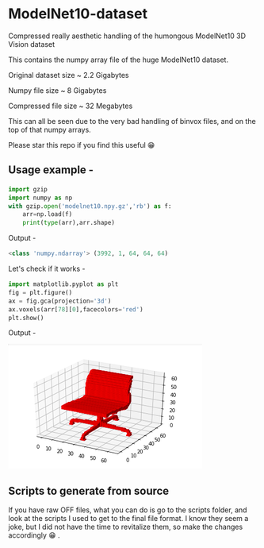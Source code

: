 # ModelNet10-dataset
Compressed really aesthetic handling of the humongous ModelNet10 3D Vision dataset

This contains the numpy array file of the huge ModelNet10 dataset.

Original dataset size ~ 2.2 Gigabytes

Numpy file size ~ 8 Gigabytes

Compressed file size ~ 32 Megabytes

This can all be seen due to the very bad handling of binvox files, and on the top of that numpy arrays.

Please star this repo if you find this useful :grin:

## Usage example -

```python
import gzip
import numpy as np
with gzip.open('modelnet10.npy.gz','rb') as f:
    arr=np.load(f)
    print(type(arr),arr.shape)
```
Output -
```python
<class 'numpy.ndarray'> (3992, 1, 64, 64, 64)
```
Let's check if it works -
```python
import matplotlib.pyplot as plt
fig = plt.figure()
ax = fig.gca(projection='3d')
ax.voxels(arr[78][0],facecolors='red')
plt.show()
```
Output -

![image](/assets/chair.png)

## Scripts to generate from source

If you have raw OFF files, what you can do is go to the scripts folder, and look at the scripts I used to get to the final file format.
I know they seem a joke, but I did not have the time to revitalize them, so make the changes accordingly :grin: .